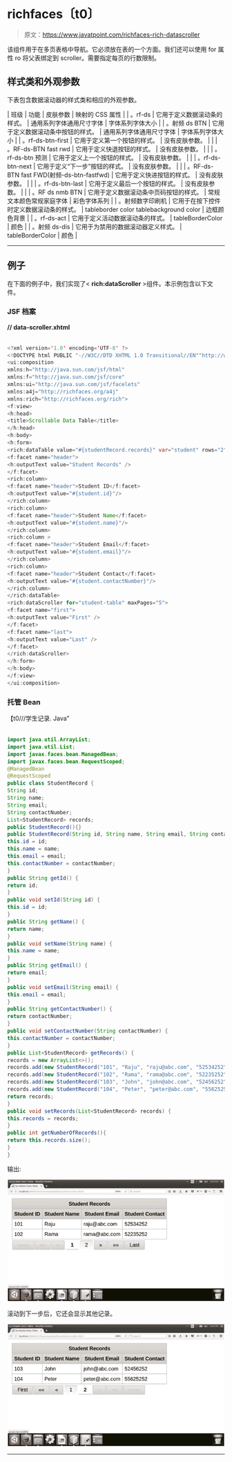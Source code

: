 # richfaces〔t0〕

> 原文：<https://www.javatpoint.com/richfaces-rich-datascroller>

该组件用于在多页表格中导航。它必须放在表的一个方面。我们还可以使用 for 属性 ro 将父表绑定到 scroller。需要指定每页的行数限制。

## 样式类和外观参数

下表包含数据滚动器的样式类和相应的外观参数。

| 班级 | 功能 | 皮肤参数 | 映射的 CSS 属性 |
| 。rf-ds | 它用于定义数据滚动条的样式。 | 通用系列字体通用尺寸字体 | 字体系列字体大小 |
| 。射频 ds BTN | 它用于定义数据滚动条中按钮的样式。 | 通用系列字体通用尺寸字体 | 字体系列字体大小 |
| 。rf-ds-btn-first | 它用于定义第一个按钮的样式。 | 没有皮肤参数。 |  |
| 。RF-ds-BTN fast rwd | 它用于定义快退按钮的样式。 | 没有皮肤参数。 |  |
| 。rf-ds-btn 预测 | 它用于定义上一个按钮的样式。 | 没有皮肤参数。 |  |
| 。rf-ds-btn-next | 它用于定义“下一步”按钮的样式。 | 没有皮肤参数。 |  |
| 。RF-ds-BTN fast FWD(射频-ds-btn-fastfwd) | 它用于定义快进按钮的样式。 | 没有皮肤参数。 |  |
| 。rf-ds-btn-last | 它用于定义最后一个按钮的样式。 | 没有皮肤参数。 |  |
| 。RF ds nmb BTN | 它用于定义数据滚动条中页码按钮的样式。 | 常规文本颜色常规家庭字体 | 彩色字体系列 |
| 。射频数字印刷机 | 它用于在按下控件时定义数据滚动条的样式。 | tableborder color tablebackground color | 边框颜色背景 |
| 。rf-ds-act | 它用于定义活动数据滚动条的样式。 | tableBorderColor | 颜色 |
| 。射频 ds-dis | 它用于为禁用的数据滚动器定义样式。 | tableBorderColor | 颜色 |

* * *

## 例子

在下面的例子中，我们实现了< **rich:dataScroller** >组件。本示例包含以下文件。

### JSF 档案

**// data-scroller.xhtml**

```java

<?xml version='1.0' encoding='UTF-8' ?>
<!DOCTYPE html PUBLIC "-//W3C//DTD XHTML 1.0 Transitional//EN""http://www.w3.org/TR/xhtml1/DTD/xhtml1-transitional.dtd">
<ui:composition 
xmlns:h="http://java.sun.com/jsf/html"
xmlns:f="http://java.sun.com/jsf/core"
xmlns:ui="http://java.sun.com/jsf/facelets"
xmlns:a4j="http://richfaces.org/a4j"
xmlns:rich="http://richfaces.org/rich">
<f:view>
<h:head>
<title>Scrollable Data Table</title>
</h:head>
<h:body>
<h:form>
<rich:dataTable value="#{studentRecord.records}" var="student" rows="2" id="student-table">
<f:facet name="header">
<h:outputText value="Student Records" />
</f:facet>
<rich:column>
<f:facet name="header">Student ID</f:facet>
<h:outputText value="#{student.id}"/>
</rich:column>
<rich:column>
<f:facet name="header">Student Name</f:facet>
<h:outputText value="#{student.name}"/>
</rich:column>
<rich:column >
<f:facet name="header">Student Email</f:facet>
<h:outputText value="#{student.email}"/>
</rich:column>
<rich:column>
<f:facet name="header">Student Contact</f:facet>
<h:outputText value="#{student.contactNumber}"/>
</rich:column>
</rich:dataTable>
<rich:dataScroller for="student-table" maxPages="5">
<f:facet name="first">
<h:outputText value="First" />
</f:facet>
<f:facet name="last">
<h:outputText value="Last" />
</f:facet>
</rich:dataScroller>
</h:form>
</h:body>
</f:view>
</ui:composition>

```

### 托管 Bean

【t0///学生记录. Java”

```java

import java.util.ArrayList;
import java.util.List;
import javax.faces.bean.ManagedBean;
import javax.faces.bean.RequestScoped;
@ManagedBean
@RequestScoped
public class StudentRecord {
String id;
String name;
String email;
String contactNumber;
List<StudentRecord> records;
public StudentRecord(){}
public StudentRecord(String id, String name, String email, String contactNumber) {
this.id = id;
this.name = name;
this.email = email;
this.contactNumber = contactNumber;
}
public String getId() {
return id;
}
public void setId(String id) {
this.id = id;
}
public String getName() {
return name;
}
public void setName(String name) {
this.name = name;
}
public String getEmail() {
return email;
}
public void setEmail(String email) {
this.email = email;
}
public String getContactNumber() {
return contactNumber;
}
public void setContactNumber(String contactNumber) {
this.contactNumber = contactNumber;
}
public List<StudentRecord> getRecords() {
records = new ArrayList<>();
records.add(new StudentRecord("101", "Raju", "raju@abc.com", "52534252"));
records.add(new StudentRecord("102", "Rama", "rama@abc.com", "52235252"));
records.add(new StudentRecord("103", "John", "john@abc.com", "52456252"));
records.add(new StudentRecord("104", "Peter", "peter@abc.com", "55625252"));
return records;
}
public void setRecords(List<StudentRecord> records) {
this.records = records;
}
public int getNumberOfRecords(){
return this.records.size();
}
}

```

输出:

![RichFaces Datascroller 1](img/e984441cbdc6a48463e7cb2af80ceb28.png)

滚动到下一步后，它还会显示其他记录。

![RichFaces Datascroller 2](img/5d530c1fb5dc600555eea631a220f580.png)

* * *